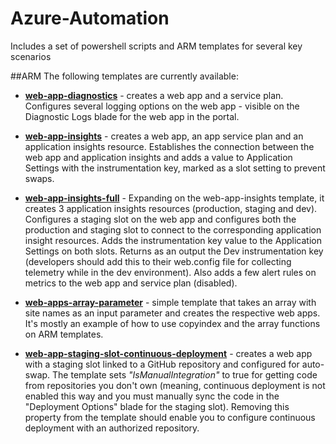 # Azure-Automation
Includes a set of powershell scripts and ARM templates for several key scenarios

##ARM
The following templates are currently available:

* **[web-app-diagnostics](http://github.com/nunoms/Azure-Automation/tree/master/ARM/web-app-diagnostics)** - creates a web app and a service plan. Configures several logging options on the web app - visible on the Diagnostic Logs blade for the web app in the portal.

* **[web-app-insights](http://github.com/nunoms/Azure-Automation/tree/master/ARM/web-app-insights)** - creates a web app, an app service plan and an application insights resource. Establishes the connection between the web app and application insights and adds a value to Application Settings with the instrumentation key, marked as a slot setting to prevent swaps.

* **[web-app-insights-full](http://github.com/nunoms/Azure-Automation/tree/master/ARM/web-app-insights-full)** - Expanding on the web-app-insights template, it creates 3 application insights resources (production, staging and dev). Configures a staging slot on the web app and configures both the production and staging slot to connect to the corresponding application insight resources. Adds the instrumentation key value to the Application Settings on both slots. Returns as an output the Dev instrumentation key (developers should add this to their web.config file for collecting telemetry while in the dev environment). Also adds a few alert rules on metrics to the web app and service plan (disabled). 

* **[web-apps-array-parameter](http://github.com/nunoms/Azure-Automation/tree/master/ARM/web-apps-array-parameter)** - simple template that takes an array with site names as an input parameter and creates the respective web apps. It's mostly an example of how to use copyindex and the array functions on ARM templates.

* **[web-app-staging-slot-continuous-deployment](http://github.com/nunoms/Azure-Automation/tree/master/ARM/web-app-staging-slot-continuous-deployment)** - creates a web app with a staging slot linked to a GitHub repository and configured for auto-swap. The template sets *"IsManualIntegration"* to true for getting code from repositories you don't own (meaning, continuous deployment is not enabled this way and you must manually sync the code in the "Deployment Options" blade for the staging slot). Removing this property from the template should enable you to configure continuous deployment with an authorized repository.

